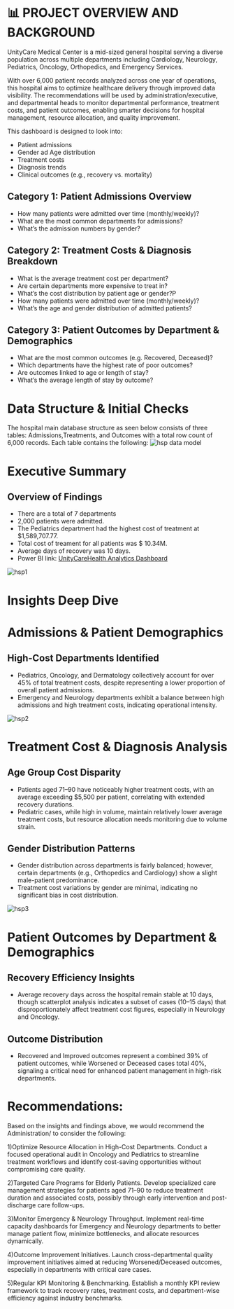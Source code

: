 # 📊 PROJECT OVERVIEW AND BACKGROUND
UnityCare Medical Center is a mid-sized general hospital serving a diverse population across multiple departments including Cardiology, Neurology, Pediatrics, Oncology, Orthopedics, and Emergency Services.

With over 6,000 patient records analyzed across one year of operations, this hospital aims to optimize healthcare delivery through improved data visibility. 
The recommendations will be used by administration/executive, and departmental heads to monitor departmental performance, treatment costs, and patient outcomes, enabling smarter decisions for hospital management, resource allocation, and quality improvement.

This dashboard is designed to look into:

- Patient admissions
- Gender ad Age distribution
- Treatment costs
- Diagnosis trends
- Clinical outcomes (e.g., recovery vs. mortality)

## Category 1: Patient Admissions Overview

- How many patients were admitted over time (monthly/weekly)?
- What are the most common departments for admissions?
- What’s the admission numbers by gender?

## Category 2: Treatment Costs & Diagnosis Breakdown

- What is the average treatment cost per department?
- Are certain departments more expensive to treat in?
- What’s the cost distribution by patient age or gender?P
- How many patients were admitted over time (monthly/weekly)?
- What’s the age and gender distribution of admitted patients?

## Category 3: Patient Outcomes by Department & Demographics

- What are the most common outcomes (e.g. Recovered, Deceased)?
- Which departments have the highest rate of poor outcomes?
- Are outcomes linked to age or length of stay?
- What’s the average length of stay by outcome?

# Data Structure & Initial Checks
The hospital main database structure as seen below consists of three tables: Admissions,Treatments, and Outcomes with a total row count of 6,000 records. Each table contains the following:
![hsp data model](https://github.com/user-attachments/assets/c884d188-2cb1-4e93-981d-04e722460c73)

# Executive Summary

## Overview of Findings

- There are a total of 7 departments
- 2,000 patients were admitted.
- The Pediatrics department had the highest cost of treatment at $1,589,707.77.
- Total cost of treament for all patients was $ 10.34M.
- Average days of recovery was 10 days.
- Power BI link: [UnityCareHealth Analytics Dashboard](https://app.powerbi.com/view?r=eyJrIjoiZmM1MmQ3NTMtMTkwYy00NjQ0LWJjNmItNjlkMzljNDcxZTBkIiwidCI6ImUzNDk3ZTRjLWU2NDItNDhlNi1iNTkzLWQzZTQ0MDkwZmY5ZSJ9)


![hsp1](https://github.com/user-attachments/assets/6dae7854-eacc-4521-aaa9-772e0bcc0cbd)

# Insights Deep Dive

# Admissions & Patient Demographics
## High-Cost Departments Identified

- Pediatrics, Oncology, and Dermatology collectively account for over 45% of total treatment costs, despite representing a lower proportion of overall patient admissions.
- Emergency and Neurology departments exhibit a balance between high admissions and high treatment costs, indicating operational intensity.
  

![hsp2](https://github.com/user-attachments/assets/cdb61c2e-3e20-4260-9b1b-41aaab4fbad4)

# Treatment Cost & Diagnosis Analysis
## Age Group Cost Disparity
- Patients aged 71–90 have noticeably higher treatment costs, with an average exceeding $5,500 per patient, correlating with extended recovery durations.
- Pediatric cases, while high in volume, maintain relatively lower average treatment costs, but resource allocation needs monitoring due to volume strain.

## Gender Distribution Patterns
- Gender distribution across departments is fairly balanced; however, certain departments (e.g., Orthopedics and Cardiology) show a slight male-patient predominance.
- Treatment cost variations by gender are minimal, indicating no significant bias in cost distribution.



![hsp3](https://github.com/user-attachments/assets/dc4dea76-055e-473e-af8f-a5392d0c7470)

# Patient Outcomes by Department & Demographics
## Recovery Efficiency Insights
- Average recovery days across the hospital remain stable at 10 days, though scatterplot analysis indicates a subset of cases (10–15 days) that disproportionately affect treatment cost figures, especially in Neurology and Oncology.

## Outcome Distribution
- Recovered and Improved outcomes represent a combined 39% of patient outcomes, while Worsened or Deceased cases total 40%, signaling a critical need for enhanced patient management in high-risk departments.


# Recommendations:
Based on the insights and findings above, we would recommend the Administration/ to consider the following:

1)Optimize Resource Allocation in High-Cost Departments. Conduct a focused operational audit in Oncology and Pediatrics to streamline treatment workflows and identify cost-saving opportunities without compromising care quality.

2)Targeted Care Programs for Elderly Patients. Develop specialized care management strategies for patients aged 71–90 to reduce treatment duration and associated costs, possibly through early intervention and post-discharge care follow-ups.

3)Monitor Emergency & Neurology Throughput. Implement real-time capacity dashboards for Emergency and Neurology departments to better manage patient flow, minimize bottlenecks, and allocate resources dynamically.

4)Outcome Improvement Initiatives. Launch cross-departmental quality improvement initiatives aimed at reducing Worsened/Deceased outcomes, especially in departments with critical care cases.

5)Regular KPI Monitoring & Benchmarking. Establish a monthly KPI review framework to track recovery rates, treatment costs, and department-wise efficiency against industry benchmarks.



